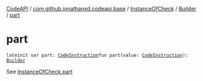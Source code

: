 [CodeAPI](../../../index.md) / [com.github.jonathanxd.codeapi.base](../../index.md) / [InstanceOfCheck](../index.md) / [Builder](index.md) / [part](.)

# part

`lateinit var part: `[`CodeInstruction`](../../../com.github.jonathanxd.codeapi/-code-instruction.md)`fun part(value: `[`CodeInstruction`](../../../com.github.jonathanxd.codeapi/-code-instruction.md)`): `[`Builder`](index.md)

See [InstanceOfCheck.part](../part.md)

